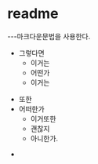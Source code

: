 # readme
---마크다운문법을 사용한다.
+ 그렇다면
  +   이거는
  +   어떤가  
  -   이거는
-   또한
- 어떠한가
  * 이거또한
  * 괜찮지
  * 아니한가.
* 
